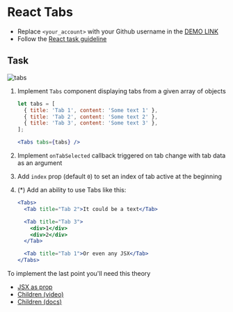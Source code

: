 # React Tabs

- Replace `<your_account>` with your Github username in the [DEMO LINK](https://taniazt.github.io/react_tabs/)
- Follow the [React task guideline](https://github.com/mate-academy/react_task-guideline#react-tasks-guideline)

## Task

![tabs](./description/tabs.gif)

1. Implement `Tabs` component displaying tabs from a given array of objects
   ```javascript
   let tabs = [
     { title: 'Tab 1', content: 'Some text 1' },
     { title: 'Tab 2', content: 'Some text 2' },
     { title: 'Tab 3', content: 'Some text 3' },
   ];
   ```
   ```jsx harmony
   <Tabs tabs={tabs} />
   ```
2. Implement `onTabSelected` callback triggered on tab change with tab data as an argument
3. Add `index` prop (default `0`) to set an index of tab active at the beginning
4. (\*) Add an ability to use Tabs like this:

   ```jsx harmony
   <Tabs>
     <Tab title="Tab 2">It could be a text</Tab>

     <Tab title="Tab 3">
       <div>1</div>
       <div>2</div>
     </Tab>

     <Tab title="Tab 1">Or even any JSX</Tab>
   </Tabs>
   ```

To implement the last point you'll need this theory

- [JSX as prop](https://youtu.be/Pi-0DqoXVbc)
- [Children (video)](https://youtu.be/2dlvPZW_Bx8)
- [Children (docs)](https://reactjs.org/docs/jsx-in-depth.html#children-in-jsx)
